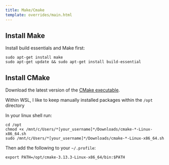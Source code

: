 ```yaml
---
title: Make/Cmake
template: overrides/main.html
---
```


## Install Make

Install build essentials and Make first:

```console
sudo apt-get install make
sudo apt-get update && sudo apt-get install build-essential
```

## Install CMake

Download the latest version of the [CMake executable](https://github.com/Kitware/CMake/releases/download/v3.13.3/cmake-3.13.3-Linux-x86_64.sh). 

Within WSL, I like to keep manually installed packages within the `/opt` directory

In your linux shell run:

```console
cd /opt
chmod +x /mnt/c/Users/*[your_username]*/Downloads/cmake-*-Linux-x86_64.sh
sudo /mnt/c/Users/*[your_username]*/Downloads/cmake-*-Linux-x86_64.sh
```

Then add the following to your `~/.profile`:

```
export PATH=/opt/cmake-3.13.3-Linux-x86_64/bin:$PATH
```